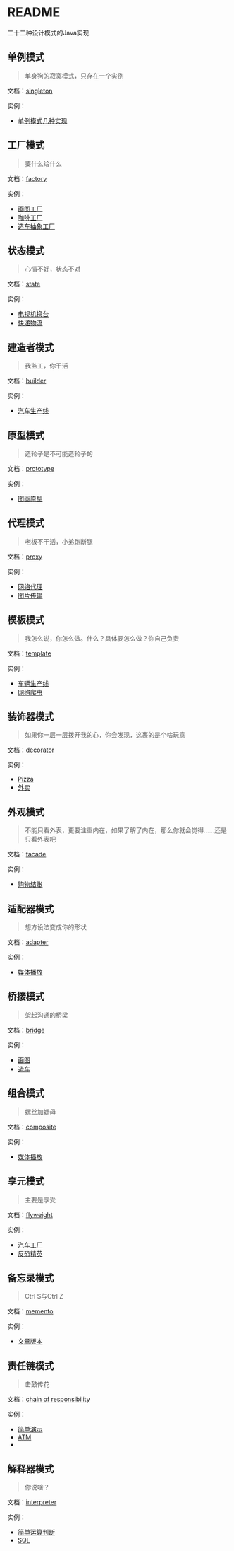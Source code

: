 # README
二十二种设计模式的Java实现

## 单例模式

> 单身狗的寂寞模式，只存在一个实例

文档：[singleton](src/com/github/surzia/singleton/README.md)

实例：
- [单例模式几种实现](src/com/github/surzia/singleton/codec)

## 工厂模式
> 要什么给什么

文档：[factory](src/com/github/surzia/factory/README.md)

实例：
- [画图工厂](src/com/github/surzia/factory/codec/shape)
- [咖啡工厂](src/com/github/surzia/factory/codec/coffee)
- [造车抽象工厂](src/com/github/surzia/factory/codec/car)

## 状态模式
>心情不好，状态不对

文档：[state](src/com/github/surzia/state/README.md)

实例：
- [电视机换台](src/com/github/surzia/state/codec/television)
- [快递物流](src/com/github/surzia/state/codec/goods)

## 建造者模式
>我监工，你干活

文档：[builder](src/com/github/surzia/builder/README.md)

实例：
- [汽车生产线](src/com/github/surzia/builder/codec)

## 原型模式
>造轮子是不可能造轮子的

文档：[prototype](src/com/github/surzia/prototype/README.md)

实例：
- [图画原型](src/com/github/surzia/prototype/codec)

## 代理模式
>老板不干活，小弟跑断腿

文档：[proxy](src/com/github/surzia/proxy/README.md)

实例：
- [网络代理](src/com/github/surzia/proxy/codec/network)
- [图片传输](src/com/github/surzia/proxy/codec/image)

## 模板模式
>我怎么说，你怎么做。什么？具体要怎么做？你自己负责

文档：[template](src/com/github/surzia/template/README.md)

实例：
- [车辆生产线](src/com/github/surzia/template/codec/car)
- [网络爬虫](src/com/github/surzia/template/codec/mall)

## 装饰器模式
>如果你一层一层拨开我的心，你会发现，这裹的是个啥玩意

文档：[decorator](src/com/github/surzia/decorator/README.md)

实例：
- [Pizza](src/com/github/surzia/decorator/codec/pizza)
- [外卖](src/com/github/surzia/decorator/codec/takeaway)

## 外观模式
>不能只看外表，更要注重内在，如果了解了内在，那么你就会觉得......还是只看外表吧

文档：[facade](src/com/github/surzia/facade/README.md)

实例：
- [购物结账](src/com/github/surzia/facade/codec/shop)

## 适配器模式
>想方设法变成你的形状

文档：[adapter](src/com/github/surzia/adapter/README.md)

实例：
- [媒体播放](src/com/github/surzia/adapter/codec/media)

## 桥接模式
>架起沟通的桥梁

文档：[bridge](src/com/github/surzia/bridge/README.md)

实例：
- [画图](src/com/github/surzia/bridge/codec/shape)
- [造车](src/com/github/surzia/bridge/codec/vehicle)

## 组合模式
>螺丝加螺母

文档：[composite](src/com/github/surzia/composite/README.md)

实例：
- [媒体播放](src/com/github/surzia/composite/codec/salary)

## 享元模式
>主要是享受

文档：[flyweight](src/com/github/surzia/flyweight/README.md)

实例：
- [汽车工厂](src/com/github/surzia/flyweight/codec/car)
- [反恐精英](src/com/github/surzia/flyweight/codec/csgame)

## 备忘录模式
>Ctrl S与Ctrl Z

文档：[memento](src/com/github/surzia/memento/README.md)

实例：
- [文章版本](src/com/github/surzia/memento/codec)

## 责任链模式
>击鼓传花

文档：[chain of responsibility](src/com/github/surzia/responsibility/README.md)

实例：
- [简单演示](src/com/github/surzia/responsibility/codec/example)
- [ATM](src/com/github/surzia/responsibility/codec/atm)
- 
## 解释器模式
>你说啥？

文档：[interpreter](src/com/github/surzia/interpreter/README.md)

实例：
- [简单运算判断](src/com/github/surzia/interpreter/codec/operation)
- [SQL](src/com/github/surzia/interpreter/codec/sql)
